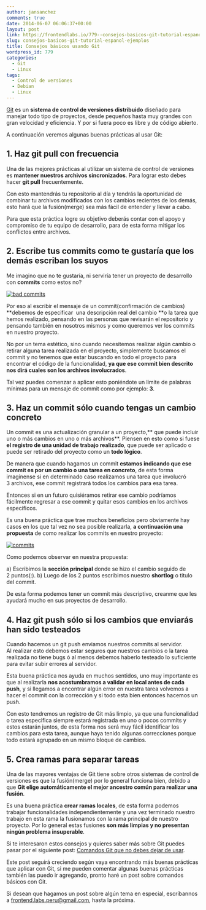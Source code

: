 ```yaml
---
author: jansanchez
comments: true
date: 2014-06-07 06:06:37+00:00
layout: post
link: https://frontendlabs.io/779--consejos-basicos-git-tutorial-espanol-ejemplos
slug: consejos-basicos-git-tutorial-espanol-ejemplos
title: Consejos básicos usando Git
wordpress_id: 779
categories:
  - Git
  - Linux
tags:
  - Control de versiones
  - Debian
  - Linux
---
```


[Git](http://git-scm.com/) es un **sistema de control de versiones distribuido** diseñado para manejar todo tipo de proyectos, desde pequeños hasta muy grandes con gran velocidad y eficiencia.
Y por si fuera poco es libre y de código abierto.

A continuación veremos algunas buenas prácticas al usar Git:

## **1. Haz git pull con frecuencia**

Una de las mejores prácticas al utilizar un sistema de control de versiones es **mantener nuestros archivos sincronizados**. Para lograr esto debes hacer **git pull** frecuentemente.

Con esto mantendrás tu repositorio al día y tendrás la oportunidad de combinar tu archivos modificados con los cambios recientes de los demás, esto hará que la fusión(merge) sea más fácil de entender y llevar a cabo.

Para que esta práctica logre su objetivo deberás contar con el apoyo y compromiso de tu equipo de desarrollo, para de esta forma mitigar los conflictos entre archivos.

## **2. Escribe tus commits como te gustaría que los demás escriban los suyos**

Me imagino que no te gustaría, ni serviría tener un proyecto de desarrollo con **commits** como estos no?

[![bad commits](https://frontendlabs.io/wp-content/uploads/2014/06/coomits.png)](https://frontendlabs.io/wp-content/uploads/2014/06/coomits.png)

Por eso al escribir el mensaje de un commit(confirmación de cambios) **debemos de especificar  una descripción real del cambio **o la tarea que hemos realizado, pensando en las personas que revisarán el repositorio y pensando también en nosotros mismos y como queremos ver los commits en nuestro proyecto.

No por un tema estético, sino cuando necesitemos realizar algún cambio o retirar alguna tarea realizada en el proyecto, simplemente buscamos el commit y no tenemos que estar buscando en todo el proyecto para encontrar el código de la funcionalidad, **ya que ese commit bien descrito nos dirá cuales son los archivos involucrados**.

Tal vez puedes comenzar a aplicar esto poniéndote un limite de palabras mínimas para un mensaje de commit como por ejemplo: **3**.

## **3. Haz un commit sólo cuando tengas un cambio concreto**

Un commit es una actualización granular a un proyecto,** que puede incluir uno o más cambios en uno o más archivos**.
Piensen en esto como si fuese **el registro de una unidad de trabajo realizado**, que puede ser aplicado o puede ser retirado del proyecto como un **todo lógico**.

De manera que cuando hagamos un commit **estamos indicando que ese commit es por un cambio o una tarea en concreto**, de esta forma imagínense si en determinado caso realizamos una tarea que involucró 3 archivos, ese commit registrará todos los cambios para esa tarea.

Entonces si en un futuro quisiéramos retirar ese cambio podríamos fácilmente regresar a ese commit y quitar esos cambios en los archivos específicos.

Es una buena práctica que trae muchos beneficios pero obviamente hay casos en los que tal vez no sea posible realizarla, **a continuación una propuesta** de como realizar los commits en nuestro proyecto:

[![commits](https://frontendlabs.io/wp-content/uploads/2014/07/commits.png)](https://frontendlabs.io/wp-content/uploads/2014/07/commits.png)

Como podemos observar en nuestra propuesta:

a) Escribimos la **sección principal** donde se hizo el cambio seguido de 2 puntos(:).
b) Luego de los 2 puntos escribimos nuestro **shortlog** o titulo del commit.

De esta forma podemos tener un commit más descriptivo, creanme que les ayudará mucho en sus proyectos de desarrollo.

## **4. Haz git push sólo si los cambios que enviarás han sido testeados**

Cuando hacemos un git push enviamos nuestros commits al servidor. Al realizar esto debemos estar seguros que nuestros cambios o la tarea realizada no tiene bugs ó al menos debemos haberlo testeado lo suficiente para evitar subir errores al servidor.

Esta buena práctica nos ayuda en muchos sentidos, uno muy importante es que al realizarla **nos acostumbramos a validar en local antes de cada push**, y si llegamos a encontrar algún error en nuestra tarea volvemos a hacer el commit con la corrección y si todo esta bien entonces hacemos un push.

Con esto tendremos un registro de Git más limpio, ya que una funcionalidad o tarea especifica siempre estará registrada en uno o pocos commits y estos estarán juntos, de esta forma nos será muy fácil identificar los cambios para esta tarea, aunque haya tenido algunas correcciones porque todo estará agrupado en un mismo bloque de cambios.

## **5. Crea ramas para separar tareas**

Una de las mayores ventajas de Git tiene sobre otros sistemas de control de versiones es que la fusión(merge) por lo general funciona bien, debido a que **Git elige automáticamente el mejor ancestro común para realizar una fusión**.

Es una buena práctica **crear ramas locales**, de esta forma podemos trabajar funcionalidades independientemente y una vez terminado nuestro trabajo en esta rama la fusionamos con la rama principal de nuestro proyecto. Por lo general estas fusiones **son más limpias y no presentan ningún problema insuperable**.

Si te interesaron estos consejos y quieres saber más sobre Git puedes pasar por el siguiente post: [Comandos Git que no debes dejar de usar](https://frontendlabs.io/885--comandos-git-que-no-debes-dejar-de-usar-tutorial-espanol).

Este post seguirá creciendo según vaya encontrando más buenas prácticas que aplicar con Git, si me pueden comentar algunas buenas prácticas también las puedo ir agregando, pronto haré un post sobre comandos básicos con Git.

Si desean que hagamos un post sobre algún tema en especial, escríbannos a [frontend.labs.peru@gmail.com](mailto:frontend.labs.peru@gmail.com), hasta la próxima.

